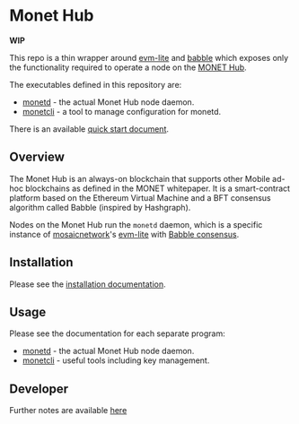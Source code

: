 # Monet Hub

**WIP**

This repo is a thin wrapper around [evm-lite](https://github.com/mosaicnetworks/evm-lite) and [babble](https://github.com/mosaicnetworks/babble) which exposes only the 
functionality required to operate a node on the [MONET Hub](https://monet.network/about.html). 

The executables defined in this repository are: 

- [monetd](docs/monetd.md) - the actual Monet Hub node daemon.
- [monetcli](docs/monetcli.md) - a tool to manage configuration for monetd. 

There is an available [quick start document](docs/README.md).

## Overview

The Monet Hub is an always-on blockchain that supports other Mobile ad-hoc 
blockchains as defined in the MONET whitepaper. It is a smart-contract platform
based on the Ethereum Virtual Machine and a BFT consensus algorithm called
Babble (inspired by Hashgraph).

Nodes on the Monet Hub run the `monetd` daemon, which is a specific instance of 
[mosaicnetwork](https://mosaicnetworks.io)'s 
[evm-lite](https://github.com/mosaicnetworks/evm-lite)  with 
[Babble consensus](https://github.com/mosaicnetworks/babble).



## Installation

Please see the [installation documentation](docs/install.md).

## Usage

Please see the documentation for each separate program:

- [monetd](docs/monetd.md) - the actual Monet Hub node daemon.
- [monetcli](docs/monetcli.md) - useful tools including key management. 

## Developer

Further notes are available [here](docs/developer.md) 